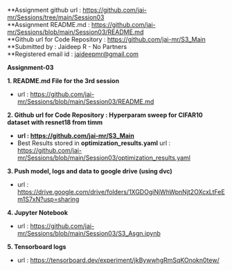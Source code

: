 **Assignment github url : https://github.com/jai-mr/Sessions/tree/main/Session03 </br>
**Assignment README.md  : https://github.com/jai-mr/Sessions/blob/main/Session03/README.md </br>
**Github url for Code Repository : https://github.com/jai-mr/S3_Main </br>
**Submitted by : Jaideep R - No Partners</br>
**Registered email id : jaideepmr@gmail.com</br>

<b>Assignment-03</b>

<b>1. README.md File for the 3rd session</b>

- url : https://github.com/jai-mr/Sessions/blob/main/Session03/README.md

<b>2. Github url for Code Repository : Hyperparam sweep for CIFAR10 dataset with resnet18 from timm</b>

- <b>url : https://github.com/jai-mr/S3_Main</b>
- Best Results stored in <b>optimization_results.yaml</b>
  url : https://github.com/jai-mr/Sessions/blob/main/Session03/optimization_results.yaml

<b>3. Push model, logs and data to google drive (using dvc)</b>

- url : https://drive.google.com/drive/folders/1XGDOgiNjWhWpnNjt2OXcxLtFeEm1S7xN?usp=sharing

<b>4. Jupyter Notebook</b>
- url : https://github.com/jai-mr/Sessions/blob/main/Session03/S3_Asgn.ipynb
 
<b>5. Tensorboard logs</b>

- url : https://tensorboard.dev/experiment/jkBywwhgRmSqKOnokn0tew/</b>



